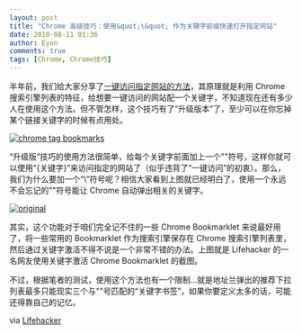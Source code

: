 ```yaml
---
layout: post
title: "Chrome 高级技巧：使用&quot;\&quot; 作为关键字前缀快速打开指定网站"
date: 2010-08-11 01:36
author: Eyon
comments: true
tags: [Chrome, Chrome技巧]
---
```

半年前，我们给大家分享了[一键访问指定网站的方法](http://www.chromi.org/archives/3402)，其原理就是利用 Chrome 搜索引擎列表的特征，给想要一键访问的网站配一个关键字，不知道现在还有多少人在使用这个方法。但不管怎样，这个技巧有了“升级版本”了，至少可以在你忘掉某个链接关键字的时候有点用处。

<a href="http://img.chromi.org/2010/08/chrome-tag-bookmarks.png">![](http://img.chromi.org/2010/08/chrome-tag-bookmarks.png "chrome tag bookmarks")</a>

“升级版”技巧的使用方法很简单，给每个关键字前面加上一个"\"符号，这样你就可以使用“\{关键字}”来访问指定的网站了（似乎违背了“一键访问”的初衷）。那么，我们为什么要加一个“\”符号呢？相信大家看到上图就已经明白了，使用一个永远不会忘记的"\"符号能让 Chrome 自动弹出相关的关键字。

<a href="http://img.chromi.org/2010/08/original.png">![](http://img.chromi.org/2010/08/original.png "original")</a>

其实，这个功能对于咱们完全记不住的一些 Chrome Bookmarklet 来说最好用了，将一些常用的 Bookmarklet 作为搜索引擎保存在 Chrome 搜索引擎列表里，然后通过关键字激活不得不说是一个非常不错的办法。上图就是 Lifehacker 的一名网友使用关键字激活 Chrome Bookmarklet 的截图。

不过，根据笔者的测试，使用这个方法也有一个限制...就是地址兰弹出的推荐下拉列表最多只能现实三个与""号匹配的“关键字书签”，如果你要定义太多的话，可能还得靠自己的记忆。

via [Lifehacker](http://lifehacker.com/5609167/use-character-tags-to-remember-bookmark-keywords)
